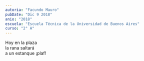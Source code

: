 ```yaml
---
autoria: "Facundo Mauro"
pubDate: "Dic 9 2018"
anio: "2018"
escuela: "Escuela Técnica de la Universidad de Buenos Aires"
curso: "2° A"
---
```

Hoy en la plaza\
la rana saltará\
a un estanque ¡plaf!